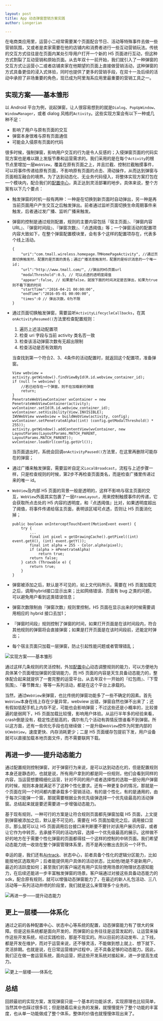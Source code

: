 ```yaml
---

layout: post
title: App 动态弹窗营销方案实践
author: Longerian

---
```


在电商类应用里，运营小二经常需要某个页面配合节日、活动等特殊事件去做一些营销氛围，又或者是卖家需要在他的店铺内和消费者进行一些互动营销玩法。传统的交互方式往往是在页面内某处引导用户打开一个新的 H5 页面进行互动，但这种方式割裂了互动营销和原始页面。从去年双十一前开始，我们就引入了一种弹窗的交互方式让运营小二或者店铺卖家在他期望的页面上直接做营销活动，这种弹窗的方式具备更佳的浸入式体验，同时也提供了更多的营销手段，在双十一及后续的活动中承担了非场重要的角色，现已成为阿里淘系应用里最重要的营销工具之一。

## 实现方案——基本雏形

以 Android 平台为例，说起弹窗，让人很容易想到的就是```Dialog```、```PopUpWindow```、```WindowManager```，或者 dialog 风格的```Activity```。这些实现方案会有以下一种或几种不足：
	
* 影响了用户与原有页面的交互
* 弹窗本身很难与原有页面通信
* 可能会入侵原有页面的代码
	
很多时候，强制弹窗，影响用户交互的行为是令人反感的；入侵弹窗页面的代码实现方案也是难以跟上发版节奏和运营需求的。我们采用的是在每个```Activity```的根节点里增加一层```WebView```，覆盖在原有页面之上，并且拦截、控制拦截触摸事件，可以将事件传递给原有页面，不影响原有页面的点击、滑动操作，从而达到弹窗与页面相互融合的境界。为了达到动态化、无业务代码侵入，将整体实现方案打包在一个模块内，配合我们的[配置中心](http://pingguohe.net/2016/03/18/config-center.html)，真正达到灵活部署的地步。具体来说，整个方案有以下几个要点：

* 触发弹窗的时机一般有两种：一种是在切换到新页面时自动弹出，另一种是再当前页面用户产生交互之后触发弹出。前者通过监听页面切换生命周期事件来触发，后者通过发广播、监听广播来触发。
* 弹窗的控制是通过规则配置，规则的主要内容包括『宿主页面』、『弹窗内容 URL』、『弹窗时间段』、『弹窗次数』、『点透阈值』等；一个弹窗活动的配置项内容大致如下，在整个弹窗配置模块里，会有多个这样的配置项存在，代表多个线上活动。
	
	```
	{
		"uri":"com.tmall.wireless.homepage.TMHomePageActivity", //通过页面切换触发时，配置的是页面的类名；通过广播消息触发时，配置的是标识消息的一个唯一 id；
		"url":"http://www.tmall.com/", //弹出的H5页面url
		"modalThreshold":0.5, // 可以点透的透明度阈值
		"appear":false, // 如果是false，就按下面的时间决定是否弹出，如果为true则不看下面的时间
		"startTime":"2016-04-21 00:00:00",
		"endTime":"2016-05-01 00:00:00",
       	"times":0 // 弹出次数，0为不限
	}
	```
* 通过页面切换触发弹窗，需要监听```ActivityLifecycleCallbacks```，在其```onActivityResumed()```方法里检查配置规则：
	1. 遍历上述活动配置项
	2. 检查 uri 字段与当前 activity 类名否一致
	3. 检查该活动弹窗次数有无超出限制
	4. 检查活动是否有效期内
	
	当查找到第一个符合2、3、4条件的活动配置时，就返回这个配置项，准备弹窗。
	
	```
    View webview = activity.getWindow().findViewById(R.id.webview_container_id);
    if (null != webview) {
        //若已经存在一个弹窗，则不在加载新的弹窗
        return;
    }
    PenetrateWebViewContainer wvContainer = new PenetrateWebViewContainer(activity);
    wvContainer.setId(R.id.webview_container_id);
    wvContainer.setVisibility(View.INVISIBLE);
    IWVWebView wvwebview = buildWebView(activity, config);
    wvContainer.setPenetrateAlpha((int) (config.getModalThreshold() * 255));
    activity.getWindow().addContentView(wvContainer, new LayoutParams(LayoutParams.MATCH_PARENT, LayoutParams.MATCH_PARENT));
    wvContainer.loadUrl(config.getUrl());
	```
	
	当页面退出时，系统会回调```onActivityPaused()```方法里，在这里再删除可能存在的弹窗；

* 通过广播来触发弹窗，需要监听自定义```LocalBroadcast```，流程与上述步骤一样，只是检查规则的时候，第2步不再检查页面类名，而是检查广播里传递过来的唯一 id。
* ```WebView```及内部 H5 页面的背景一般是透明的，这样不影响与宿主页面的交互，```WebView```外面其实包裹了一层```FrameLayout```，用来控制触摸事件的传递，它会获取所点击处的 H5 内容的透明度，和『点透阈值』比对，如果透明度超出了阈值，将事件传递给宿主页面，表明该区域可点透，否则让 H5 页面消化掉；
	
	```
    public boolean onInterceptTouchEvent(MotionEvent event) {
        try {
            ...
            final int pixel = getDrawingCache().getPixel((int) event.getX(), (int) event.getY());
            final int alpha = 255 - Color.alpha(pixel);
            if (alpha > mPenetrateAlpha)
                return true;
            return false;
        } catch (Throwable e) {
            return true;
        }
    }
	```
	
* 弹窗被添加之后，默认是不可见的，如上文代码所示。需要在 H5 页面加载完之后，调用hybrid接口显示出来；比如网络错误、页面有 bug 之类的问题，可以避免用户看到这类错误信息；
* 弹窗次数限制由『弹窗次数』规则里控制，H5 页面在显示出来的时候需要调用相应的 hybrid 接口去加1；
* 『弹窗时间段』规则控制了弹窗的时间，如果打开页面是在该时间段内，符合其他规则的弹窗将会直接弹窗；如果是打开页面是在该时间段前，还能定时弹出；
* 每个宿主页面只加载一层弹窗，防止引起性能问题或者管理错乱；

![实现方案——基本雏形](https://img.alicdn.com/tps/TB1G7lbMXXXXXacapXXXXXXXXXX-493-196.png)

通过这样几条规则的灵活控制，外加[配置中心](http://pingguohe.net/2016/03/18/config-center.html)动态调整规则的能力，可以方便地为具体某个页面增加弹窗的营销能力，而 H5 页面的内容是天生具备动态能力的，整体配合起来就提供了一套完整的运营平台。从去年双十一开始的『红包雨』、『下雪氛围』、『春节舞龙』等等一系列活动，都是在这个平台上承载的。

当然，通过```WebView```来弹窗，也比传统的弹窗功能多了一些不确定的因素。首先```WebView```本身在线上存在少量异常，webview 出错，弹窗自然也弹不出来了；还有假如低配手机上内存不足，可能也会影响弹窗；不过这些还是小概率的，比较普遍的是弱网下，H5 页面加载比较慢，影响用户体验。从运行半年多的经验来看，crash倒是没有，稳定性还挺高的，偶尔有几个活动有舆情反馈谁看不到弹窗。所以这方面，还有一些优化手段也在继续做：一是升级```WebView```控件为阿里内部的```UCWebView```，速度更快、内存消耗更少；二是 H5 页面缓存包提前下发，用户设备就可以直接加载本地页面文件，而不需要联网下载。

## 再进一步——提升动态能力

通过配置规则控制弹窗，对于弹窗行为来说，是可以达到动态化的，但是配置规则本身还是静态的，也就是说，所有用户拿到的都是同一份规则，他们会看到同样的内容，当运营想要精细化运营，针对不同的用户或者选择性的选取一部分用户弹窗的时候，规则本身就满足不了这种个性化要求。还有一种更复杂的情况，那就是一个页面在同一个时间都内要承载多个营销活动，有的是个性化，有的是通用的，由于每次只能弹一个窗，那就需要根据业务优先级弹选择一个优先级最高的活动弹窗。总结起来就是要还需要进一步增强动态能力。

基于现有规则，一种可行的方案是让符合规则页面都先弹窗加载 H5 页面，上文提到弹窗被添加之后，默认是不可见的，需要在 H5 页面加载完之后，调用接口显示。那么就可以让 H5 页面调用后台接口来判断要不要针对该用户展示内容，或者让它作为中转页，去承接不同的活动内容，选择一个优先级最高的展示。这样做不好的地方在于需要个性化弹窗的页面都得挂一个这样的控制的中转页面。我们希望动态能力统一收敛在整个弹窗管理体系里，而不是再分散出去到另一个环节。

幸运的是，我们还有[Airtrack](http://pingguohe.net/2016/03/22/abtest-in-tmall.html)、状态中心，前者具备个性化的逻辑分区能力，比如能按地区选取用户；后者能提供用户具体的活动状态，比如他/她是不是新用户，最近的活跃度如何；甚至我们的客户端还有用户实际使用场景的物理状态感知能力，在后续还能进一步丰富触发弹窗的场景。客户端通过对接这些具备动态能力的 sdk，配合原有规则，就可以增强动态弹窗能力了，在最近的新人礼包活动、三八活动等一系列活动井喷的阶段里，我们就是这么来管理多个业务的。

![再进一步——提升动态能力](https://img.alicdn.com/tps/TB1F2JkMXXXXXb9XVXXXXXXXXXX-566-451.png)

## 更上一层楼——体系化

通过之前的各种配置中心、状态中心等系统的配置，动态弹窗能力有了很大的保障。但是这些系统都是面向开发的，而弹窗的业务往往是运营发起的，让运营来操作这些开发系统，经过实践检验，那是不现实的。所以目前的活动发布、上下线，都是开发在维护，而对于运营来说，还不够灵活，不能做到想上就上、想下就下、灵活排期。也就是说，在日常运营维护过程中，还不具备足够的动态能力。因此，我们正在做一套运营系统，面向运营，把这些开发系统对接起来，进一步提高生成力。

![更上一层楼——体系化](https://img.alicdn.com/tps/TB1A6phMXXXXXceXVXXXXXXXXXX-903-469.png)

## 总结

回顾最初的实现方案，发现弹窗只是一个基本的功能诉求，实现原理也比较简单，当然其中也踩过很多坑；但是随着后来业务的发展，就慢慢提升了整个功能的丰富度，也从单一功能做成了整个体系，整体的价值也就慢慢体现出来了。